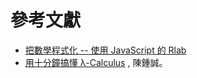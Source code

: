 # 參考文獻

* [把數學程式化 -- 使用 JavaScript 的 Rlab](https://ccckmit.gitbooks.io/rlab/content/)
* [用十分鐘搞懂 λ-Calculus](./pdf/λ-Calculus.pdf) , 陳鍾誠。